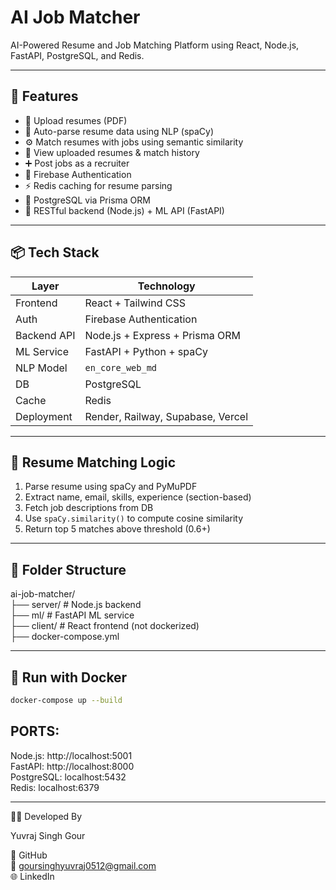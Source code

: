#  AI Job Matcher

AI-Powered Resume and Job Matching Platform using React, Node.js, FastAPI, PostgreSQL, and Redis.

---

## 🚀 Features

- 📝 Upload resumes (PDF)
- 🤖 Auto-parse resume data using NLP (spaCy)
- ⚙️ Match resumes with jobs using semantic similarity
- 📄 View uploaded resumes & match history
- ➕ Post jobs as a recruiter
- 🔐 Firebase Authentication
- ⚡ Redis caching for resume parsing
- 🐘 PostgreSQL via Prisma ORM
- 🔗 RESTful backend (Node.js) + ML API (FastAPI)

---

## 📦 Tech Stack

| Layer       | Technology                        |
|-------------|------------------------------------|
| Frontend    | React + Tailwind CSS               |
| Auth        | Firebase Authentication            |
| Backend API | Node.js + Express + Prisma ORM     |
| ML Service  | FastAPI + Python + spaCy           |
| NLP Model   | `en_core_web_md`                   |
| DB          | PostgreSQL                         |
| Cache       | Redis                              |
| Deployment  | Render, Railway, Supabase, Vercel  |

---

## 🧪 Resume Matching Logic

1. Parse resume using spaCy and PyMuPDF
2. Extract name, email, skills, experience (section-based)
3. Fetch job descriptions from DB
4. Use `spaCy.similarity()` to compute cosine similarity
5. Return top 5 matches above threshold (0.6+)

---

## 📁 Folder Structure

ai-job-matcher/  
├── server/ # Node.js backend  
├── ml/ # FastAPI ML service  
├── client/ # React frontend (not dockerized)  
├── docker-compose.yml

---

## 🐳 Run with Docker

```bash
docker-compose up --build
```
## PORTS:

Node.js: http://localhost:5001  
FastAPI: http://localhost:8000  
PostgreSQL: localhost:5432  
Redis: localhost:6379  

---
👨‍💻 Developed By

Yuvraj Singh Gour

🔗 GitHub  
📧 goursinghyuvraj0512@gmail.com  
🌐 LinkedIn  


